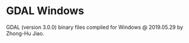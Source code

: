 # GDAL Windows
GDAL (version 3.0.0) binary files compiled for Windows @ 2019.05.29 by Zhong-Hu Jiao.